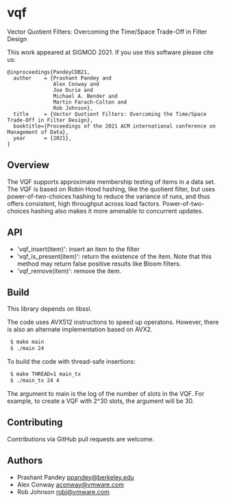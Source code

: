 # vqf
Vector Quotient Filters: Overcoming the Time/Space Trade-Off in Filter Design

This work appeared at SIGMOD 2021. If you use this software please cite us:
```
@inproceedings{PandeyCDB21,
  author    = {Prashant Pandey and
               Alex Conway and
               Joe Durie and
               Michael A. Bender and
               Martin Farach-Colton and
               Rob Johnson},
  title     = {Vector Quotient Filters: Overcoming the Time/Space Trade-Off in Filter Design},
  booktitle={Proceedings of the 2021 ACM international conference on Management of Data},
  year      = {2021},
}
```

Overview
--------
 The VQF supports approximate membership testing of
 items in a data set. The VQF is based on Robin Hood hashing, like the quotient
 filter, but uses power-of-two-choices hashing to reduce the variance of 
 runs, and thus offers consistent, high throughput across load factors.
 Power-of-two-choices hashing also makes it more amenable to concurrent updates.

API
--------
* 'vqf_insert(item)': insert an item to the filter
* 'vqf_is_present(item)': return the existence of the item. Note that this
  method may return false positive results like Bloom filters.
* 'vqf_remove(item)': remove the item. 

Build
-------
This library depends on libssl. 

The code uses AVX512 instructions to speed up operatons. However, there is also
an alternate implementation based on AVX2. 

```bash
 $ make main
 $ ./main 24
```

To build the code with thread-safe insertions:
```bash
 $ make THREAD=1 main_tx
 $ ./main_tx 24 4
```

 The argument to main is the log of the number of slots in the VQF. For example,
 to create a VQF with 2^30 slots, the argument will be 30.

Contributing
------------
Contributions via GitHub pull requests are welcome.


Authors
-------
- Prashant Pandey <ppandey@berkeley.edu>
- Alex Conway <aconway@vmware.com>
- Rob Johnson <robj@vmware.com>

